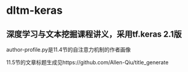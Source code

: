# dltm-keras
深度学习与文本挖掘课程讲义，采用tf.keras 2.1版
------------------------------------------------

author-profile.py是11.4节的自注意力机制的作者画像

11.5节的文章标题生成见https://github.com/Allen-Qiu/title_generate
